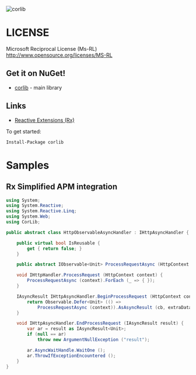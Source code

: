 ![corlib](corlib/raw/master/inc/corlib.png)
# LICENSE
Microsoft Reciprocal License (Ms-RL) <http://www.opensource.org/licenses/MS-RL>

## Get it on NuGet!

* [corlib](http://nuget.org/List/Packages/corlib) - main library

## Links

* [Reactive Extensions (Rx)](http://msdn.microsoft.com/en-us/data/gg577609)

To get started:

    Install-Package corlib

# Samples
## Rx Simplified APM integration
```csharp
using System;
using System.Reactive;
using System.Reactive.Linq;
using System.Web;
using CorLib;

public abstract class HttpObservableAsyncHandler : IHttpAsyncHandler {

    public virtual bool IsReusable {
        get { return false; }
    }

    public abstract IObservable<Unit> ProcessRequestAsync (HttpContext context);

    void IHttpHandler.ProcessRequest (HttpContext context) {
        ProcessRequestAsync (context).ForEach (_ => { });
    }

    IAsyncResult IHttpAsyncHandler.BeginProcessRequest (HttpContext context, AsyncCallback cb, object extraData) {
        return Observable.Defer<Unit> (() => 
            ProcessRequestAsync (context)).AsAsyncResult (cb, extraData);
    }

    void IHttpAsyncHandler.EndProcessRequest (IAsyncResult result) {
        var ar = result as IAsyncResult<Unit>;
        if (null == ar)
            throw new ArgumentNullException ("result");

        ar.AsyncWaitHandle.WaitOne ();
        ar.ThrowIfExceptionEncountered ();
    }
}
```